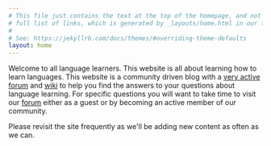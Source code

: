 ```yaml
---
# This file just contains the text at the top of the homepage, and not the
# full list of links, which is generated by _layouts/home.html in our theme.
#
# See: https://jekyllrb.com/docs/themes/#overriding-theme-defaults
layout: home
---
```

Welcome to all language learners. This website is all about learning how to learn languages. This website is a community driven blog with a [very active forum][forum] and [wiki][] to help you find the answers to your questions about language learning. For specific questions you will want to take time to visit our [forum][] either as a guest or by becoming an active member of our community.

Please revisit the site frequently as we'll be adding new content as often as we can.

[forum]: http://forum.language-learners.org
[wiki]: http://learnanylanguage.wikia.com/wiki/Learn_Any_Language
